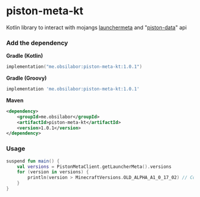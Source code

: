 # piston-meta-kt

Kotlin library to interact with mojangs [launchermeta](https://launchermeta.mojang.com/mc/game/version_manifest_v2.json) and "[piston-data](https://piston-meta.mojang.com/v1/packages/68cded4616fba9fbefb3f895033c261126c5f89c/1.19.2.json)" api

### Add the dependency

**Gradle (Kotlin)**

```kotlin
implementation("me.obsilabor:piston-meta-kt:1.0.1")
```

**Gradle (Groovy)**

```groovy
implementation 'me.obsilabor:piston-meta-kt:1.0.1'
```

**Maven**

```xml
<dependency>
    <groupId>me.obsilabor</groupId>
    <artifactId>piston-meta-kt</artifactId>
    <version>1.0.1</version>
</dependency>
```

### Usage

```kotlin
suspend fun main() {
    val versions = PistonMetaClient.getLauncherMeta().versions
    for (version in versions) {
        println(version > MinecraftVersions.OLD_ALPHA_A1_0_17_02) // Compare versions!
    }
}
```

